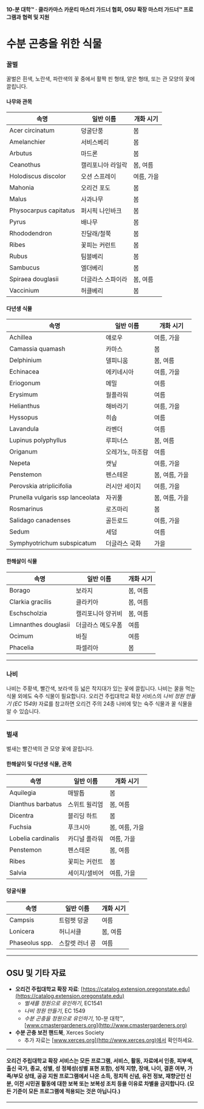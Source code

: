 #### 10-분 대학™ · 클라카마스 카운티 마스터 가드너 협회, OSU 확장 마스터 가드너™ 프로그램과 협력 및 지원

# 수분 곤충을 위한 식물

### 꿀벌

꿀벌은 흰색, 노란색, 파란색의 꽃 중에서 활짝 핀 형태, 얕은 형태, 또는 관 모양의 꽃에 끌립니다.

#### 나무와 관목

| 속명                     | 일반 이름             | 개화 시기              |
|--------------------------|----------------------|-----------------------|
| Acer circinatum          | 덩굴단풍             | 봄                    |
| Amelanchier              | 서비스베리           | 봄                    |
| Arbutus                  | 마드론               | 봄                    |
| Ceanothus                | 캘리포니아 라일락    | 봄, 여름              |
| Holodiscus discolor      | 오션 스프레이        | 여름, 가을            |
| Mahonia                  | 오리건 포도          | 봄                    |
| Malus                    | 사과나무             | 봄                    |
| Physocarpus capitatus    | 퍼시픽 나인바크      | 봄                    |
| Pyrus                    | 배나무               | 봄                    |
| Rhododendron             | 진달래/철쭉          | 봄                    |
| Ribes                    | 꽃피는 커런트        | 봄                    |
| Rubus                    | 팀블베리             | 봄                    |
| Sambucus                 | 엘더베리             | 봄                    |
| Spiraea douglasii        | 더글라스 스파이라    | 봄, 여름              |
| Vaccinium                | 허클베리             | 봄                    |

#### 다년생 식물

| 속명                          | 일반 이름             | 개화 시기                |
|-------------------------------|----------------------|-------------------------|
| Achillea                      | 얘로우               | 여름, 가을              |
| Camassia quamash              | 카마스               | 봄                      |
| Delphinium                    | 델피니움             | 봄, 여름                |
| Echinacea                     | 에키네시아           | 여름, 가을              |
| Eriogonum                     | 메밀                 | 여름                    |
| Erysimum                      | 월플라워             | 여름                    |
| Helianthus                    | 해바라기             | 여름, 가을              |
| Hyssopus                      | 히솝                 | 여름                    |
| Lavandula                     | 라벤더               | 여름                    |
| Lupinus polyphyllus           | 루피너스             | 봄, 여름                |
| Origanum                      | 오레가노, 마조람     | 여름                    |
| Nepeta                        | 캣닢                 | 여름, 가을              |
| Penstemon                     | 펜스테몬             | 봄, 여름, 가을          |
| Perovskia atriplicifolia      | 러시안 세이지         | 여름, 가을              |
| Prunella vulgaris ssp lanceolata | 자귀풀           | 봄, 여름, 가을          |
| Rosmarinus                    | 로즈마리             | 봄                      |
| Salidago canadenses           | 골든로드             | 여름, 가을              |
| Sedum                         | 세덤                 | 여름                    |
| Symphyotrichum subspicatum    | 더글라스 국화         | 가을                    |

#### 한해살이 식물

| 속명                | 일반 이름           | 개화 시기         |
|---------------------|--------------------|------------------|
| Borago              | 보라지             | 봄, 여름         |
| Clarkia gracilis    | 클라키아           | 봄, 여름         |
| Eschscholzia        | 캘리포니아 양귀비  | 봄, 여름         |
| Limnanthes douglasii| 더글라스 메도우폼  | 여름             |
| Ocimum              | 바질               | 여름             |
| Phacelia            | 파셀리아           | 봄               |

---

### 나비

나비는 주황색, 빨간색, 보라색 등 넓은 착지대가 있는 꽃에 끌립니다. 나비는 꿀을 먹는 식물 외에도 숙주 식물이 필요합니다. 오리건 주립대학교 확장 서비스의 *나비 정원 만들기 (EC 1549)* 자료를 참고하면 오리건 주의 24종 나비에 맞는 숙주 식물과 꿀 식물을 알 수 있습니다.

---

### 벌새

벌새는 빨간색의 관 모양 꽃에 끌립니다.

#### 한해살이 및 다년생 식물, 관목

| 속명                | 일반 이름             | 개화 시기                |
|---------------------|----------------------|-------------------------|
| Aquilegia           | 매발톱               | 봄                      |
| Dianthus barbatus   | 스위트 윌리엄        | 봄, 여름                |
| Dicentra            | 블리딩 하트          | 봄                      |
| Fuchsia             | 푸크시아             | 봄, 여름, 가을          |
| Lobelia cardinalis  | 카디널 플라워        | 여름, 가을              |
| Penstemon           | 펜스테몬             | 봄, 여름                |
| Ribes               | 꽃피는 커런트        | 봄                      |
| Salvia              | 세이지/샐비어        | 여름, 가을              |

#### 덩굴식물

| 속명          | 일반 이름                | 개화 시기      |
|---------------|-------------------------|--------------|
| Campsis       | 트럼펫 덩굴             | 여름         |
| Lonicera      | 허니서클                | 봄, 여름     |
| Phaseolus spp.| 스칼렛 러너 콩          | 여름         |

---

## OSU 및 기타 자료

- **오리건 주립대학교 확장 자료**: [https://catalog.extension.oregonstate.edu](https://catalog.extension.oregonstate.edu)
    - *벌새를 정원으로 유인하기*, EC1541
    - *나비 정원 만들기*, EC 1549
    - *수분 곤충을 정원으로 유인하기*, 10-분 대학™, [www.cmastergardeners.org](http://www.cmastergardeners.org)
- **수분 곤충 보전 핸드북**, Xerces Society
    - 추가 자료는 [www.xerces.org](http://www.xerces.org)에서 확인하세요.

---

#### 오리건 주립대학교 확장 서비스는 모든 프로그램, 서비스, 활동, 자료에서 인종, 피부색, 출신 국가, 종교, 성별, 성 정체성(성별 표현 포함), 성적 지향, 장애, 나이, 결혼 여부, 가족/부모 상태, 공공 지원 프로그램에서 나온 소득, 정치적 신념, 유전 정보, 재향군인 신분, 이전 시민권 활동에 대한 보복 또는 보복성 조치 등을 이유로 차별을 금지합니다. (모든 기준이 모든 프로그램에 적용되는 것은 아닙니다.)
---